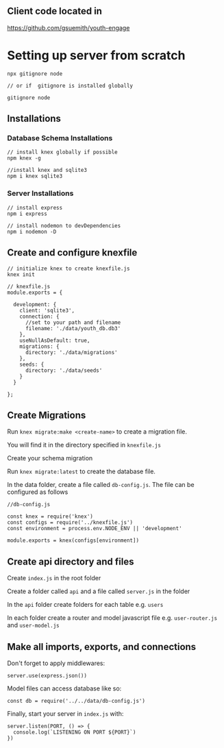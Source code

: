 ## Client code located in 
https://github.com/gsuemith/youth-engage

# Setting up server from scratch

```
npx gitignore node

// or if  gitignore is installed globally

gitignore node
```

## Installations
### Database Schema Installations

```
// install knex globally if possible
npm knex -g

//install knex and sqlite3
npm i knex sqlite3
```

### Server Installations
```
// install express
npm i express

// install nodemon to devDependencies
npm i nodemon -D
```

## Create and configure knexfile
```
// initialize knex to create knexfile.js
knex init
```

```
// knexfile.js
module.exports = {

  development: {
    client: 'sqlite3',
    connection: {
      //set to your path and filename
      filename: './data/youth_db.db3'
    },
    useNullAsDefault: true,
    migrations: {
      directory: './data/migrations'
    },
    seeds: {
      directory: './data/seeds'
    }
  }

};
```

## Create Migrations
Run `knex migrate:make <create-name>` to create a migration file.

You will find it in the directory specified in `knexfile.js`

Create your schema migration

Run `knex migrate:latest` to create the database file.

In the data folder, create a file called `db-config.js`.  The file can be configured as follows
```
//db-config.js

const knex = require('knex')
const configs = require('../knexfile.js')
const environment = process.env.NODE_ENV || 'development'

module.exports = knex(configs[environment])
```

## Create api directory and files

Create `index.js` in the root folder

Create a folder called `api` and a file called `server.js` in the folder

In the `api` folder create folders for each table e.g. `users`

In each folder create a router and model javascript file e.g. `user-router.js` and `user-model.js`

## Make all imports, exports, and connections
Don't forget to apply middlewares:
```
server.use(express.json())
```

Model files can access database like so:
```
const db = require('../../data/db-config.js')
```

Finally, start your server in `index.js` with:
```
server.listen(PORT, () => {
  console.log(`LISTENING ON PORT ${PORT}`)
})
```
